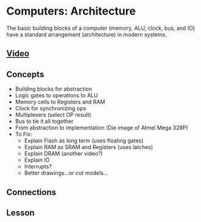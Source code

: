 # Computers: Architecture
The basic building blocks of a computer (memory, ALU, clock, bus, and IO) have a standard arrangement (architecture) in modern systems.

## [Video](https://vimeo.com/1033601146)

## Concepts
- Building blocks for abstraction
- Logic gates to operations to ALU
- Memory cells to Registers and RAM
- Clock for synchronizing ops
- Multiplexers (select OP result)
- Bus to tie it all together
- From abstraction to implementation (Die image of Atmel Mega 328P)
- To Fix:
  - Explain Flash as long term (uses floating gates)
  - Explain RAM as SRAM and Registers (uses latches)
  - Explain DRAM (another video?)
  - Explain IO
  - Interrupts?
  - Better drawings...or cut models...

## Connections

## Lesson